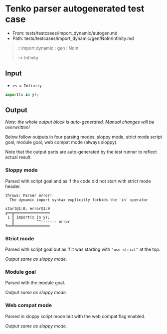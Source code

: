 # Tenko parser autogenerated test case

- From: tests/testcases/import_dynamic/autogen.md
- Path: tests/testcases/import_dynamic/gen/NoIn/Infinity.md

> :: import dynamic : gen : NoIn
>
> ::> Infinity

## Input

- `es = Infinity`

`````js
import(x in y);
`````

## Output

_Note: the whole output block is auto-generated. Manual changes will be overwritten!_

Below follow outputs in four parsing modes: sloppy mode, strict mode script goal, module goal, web compat mode (always sloppy).

Note that the output parts are auto-generated by the test runner to reflect actual result.

### Sloppy mode

Parsed with script goal and as if the code did not start with strict mode header.

`````
throws: Parser error!
  The dynamic import syntax explicitly forbids the `in` operator

start@1:0, error@1:9
╔══╦════════════════
 1 ║ import(x in y);
   ║          ^^------- error
╚══╩════════════════

`````

### Strict mode

Parsed with script goal but as if it was starting with `"use strict"` at the top.

_Output same as sloppy mode._

### Module goal

Parsed with the module goal.

_Output same as sloppy mode._

### Web compat mode

Parsed in sloppy script mode but with the web compat flag enabled.

_Output same as sloppy mode._
